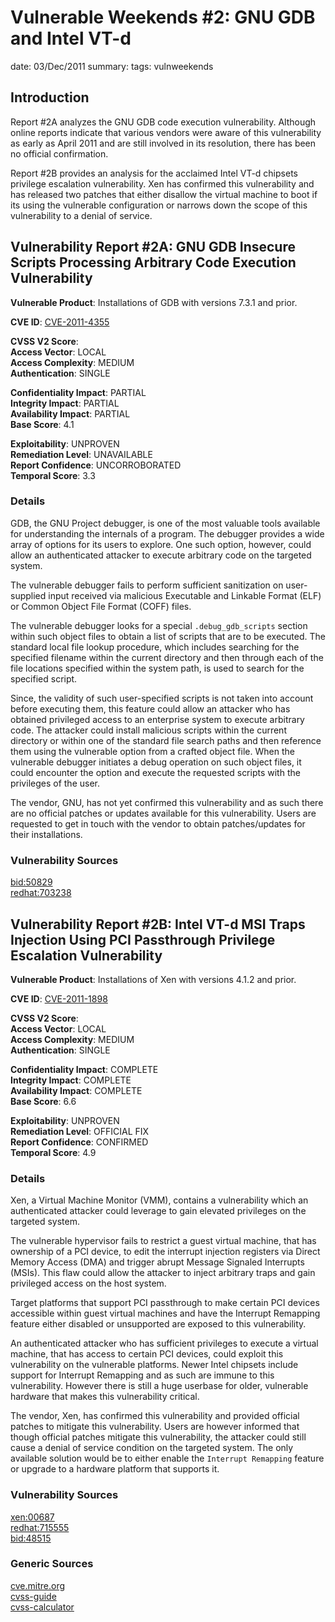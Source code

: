 Vulnerable Weekends #2: GNU GDB and Intel VT-d
==============================================
date: 03/Dec/2011
summary:
tags: vulnweekends

## Introduction
Report #2A analyzes the GNU GDB code execution vulnerability. Although online reports indicate that various vendors were aware of this vulnerability as early as April 2011 and are still involved in its resolution, there has been no official confirmation.

Report #2B provides an analysis for the acclaimed Intel VT-d chipsets privilege escalation vulnerability. Xen has confirmed this vulnerability and has released two patches that either disallow the virtual machine to boot if its using the vulnerable configuration or narrows down the scope of this vulnerability to a denial of service.

## Vulnerability Report #2A: GNU GDB Insecure Scripts Processing Arbitrary Code Execution Vulnerability

**Vulnerable Product**: Installations of GDB with versions 7.3.1 and prior.

**CVE ID**: [CVE-2011-4355](http://cve.mitre.org/cgi-bin/cvename.cgi?name=CVE-2011-4355)

**CVSS V2 Score**:  
**Access Vector**: LOCAL  
**Access Complexity**: MEDIUM  
**Authentication**: SINGLE  

**Confidentiality Impact**: PARTIAL  
**Integrity Impact**: PARTIAL  
**Availability Impact**: PARTIAL  
**Base Score**: 4.1  

**Exploitability**: UNPROVEN  
**Remediation Level**: UNAVAILABLE  
**Report Confidence**: UNCORROBORATED  
**Temporal Score**: 3.3  

### Details
GDB, the GNU Project debugger, is one of the most valuable tools available for understanding the internals of a program. The debugger provides a wide array of options for its users to explore. One such option, however, could allow an authenticated attacker to execute arbitrary code on the targeted system.

The vulnerable debugger fails to perform sufficient sanitization on user-supplied input received via malicious Executable and Linkable Format (ELF) or Common Object File Format (COFF) files.

The vulnerable debugger looks for a special `.debug_gdb_scripts` section within such object files to obtain a list of scripts that are to be executed. The standard local file lookup procedure, which includes searching for the specified filename within the current directory and then through each of the file locations specified within the system path, is used to search for the specified script.

Since, the validity of such user-specified scripts is not taken into account before executing them, this feature could allow an attacker who has obtained privileged access to an enterprise system to execute arbitrary code. The attacker could install malicious scripts within the current directory or within one of the standard file search paths and then reference them using the vulnerable option from a crafted object file. When the vulnerable debugger initiates a debug operation on such object files, it could encounter the option and execute the requested scripts with the privileges of the user.

The vendor, GNU, has not yet confirmed this vulnerability and as such there are no official patches or updates available for this vulnerability. Users are requested to get in touch with the vendor to obtain patches/updates for their installations.

### Vulnerability Sources
[bid:50829](http://www.securityfocus.com/bid/50829)  
[redhat:703238](https://bugzilla.redhat.com/show_bug.cgi?id=703238)  

## Vulnerability Report #2B: Intel VT-d MSI Traps Injection Using PCI Passthrough Privilege Escalation Vulnerability

**Vulnerable Product**: Installations of Xen with versions 4.1.2 and prior.

**CVE ID**: [CVE-2011-1898](http://cve.mitre.org/cgi-bin/cvename.cgi?name=CVE-2011-1898)

**CVSS V2 Score**:  
**Access Vector**: LOCAL  
**Access Complexity**: MEDIUM  
**Authentication**: SINGLE  

**Confidentiality Impact**: COMPLETE  
**Integrity Impact**: COMPLETE  
**Availability Impact**: COMPLETE  
**Base Score**: 6.6  

**Exploitability**: UNPROVEN  
**Remediation Level**: OFFICIAL FIX  
**Report Confidence**: CONFIRMED  
**Temporal Score**: 4.9  

### Details
Xen, a Virtual Machine Monitor (VMM), contains a vulnerability which an authenticated attacker could leverage to gain elevated privileges on the targeted system.

The vulnerable hypervisor fails to restrict a guest virtual machine, that has ownership of a PCI device, to edit the interrupt injection registers via Direct Memory Access (DMA) and trigger abrupt Message Signaled Interrupts (MSIs). This flaw could allow the attacker to inject arbitrary traps and gain privileged access on the host system.

Target platforms that support PCI passthrough to make certain PCI devices accessible within guest virtual machines and have the Interrupt Remapping feature either disabled or unsupported are exposed to this vulnerability.

An authenticated attacker who has sufficient privileges to execute a virtual machine, that has access to certain PCI devices, could exploit this vulnerability on the vulnerable platforms. Newer Intel chipsets include support for Interrupt Remapping and as such are immune to this vulnerability. However there is still a huge userbase for older, vulnerable hardware that makes this vulnerability critical.

The vendor, Xen, has confirmed this vulnerability and provided official patches to mitigate this vulnerability. Users are however informed that though official patches mitigate this vulnerability, the attacker could still cause a denial of service condition on the targeted system. The only available solution would be to either enable the `Interrupt Remapping` feature or upgrade to a hardware platform that supports it.

### Vulnerability Sources
[xen:00687](http://old-list-archives.xen.org/archives/html/xen-devel/2011-05/msg00687.html)  
[redhat:715555](https://bugzilla.redhat.com/show_bug.cgi?id=715555)  
[bid:48515](http://www.securityfocus.com/bid/48515)  

### Generic Sources
[cve.mitre.org](http://cve.mitre.org)  
[cvss-guide](http://www.first.org/cvss/cvss-guide.html)  
[cvss-calculator](http://nvd.nist.gov/cvss.cfm?calculator&adv&version=2)  
